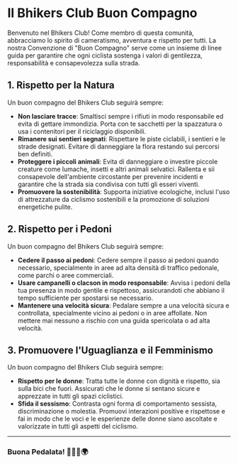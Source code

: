 # Il Bhikers Club Buon Compagno

Benvenuto nel Bhikers Club! Come membro di questa comunità, abbracciamo lo spirito di cameratismo, avventura e rispetto per tutti. La nostra Convenzione di "Buon Compagno" serve come un insieme di linee guida per garantire che ogni ciclista sostenga i valori di gentilezza, responsabilità e consapevolezza sulla strada.

## 1. Rispetto per la Natura
Un buon compagno del Bhikers Club seguirà sempre:

- **Non lasciare tracce**: Smaltisci sempre i rifiuti in modo responsabile ed evita di gettare immondizia. Porta con te sacchetti per la spazzatura o usa i contenitori per il riciclaggio disponibili.
- **Rimanere sui sentieri segnati**: Rispettare le piste ciclabili, i sentieri e le strade designati. Evitare di danneggiare la flora restando sui percorsi ben definiti.
- **Proteggere i piccoli animali**: Evita di danneggiare o investire piccole creature come lumache, insetti e altri animali selvatici. Rallenta e sii consapevole dell'ambiente circostante per prevenire incidenti e garantire che la strada sia condivisa con tutti gli esseri viventi.
- **Promuovere la sostenibilità**: Supporta iniziative ecologiche, inclusi l'uso di attrezzature da ciclismo sostenibili e la promozione di soluzioni energetiche pulite.

## 2. Rispetto per i Pedoni
Un buon compagno del Bhikers Club seguirà sempre:

- **Cedere il passo ai pedoni**: Cedere sempre il passo ai pedoni quando necessario, specialmente in aree ad alta densità di traffico pedonale, come parchi o aree commerciali.
- **Usare campanelli o clacson in modo responsabile**: Avvisa i pedoni della tua presenza in modo gentile e rispettoso, assicurandoti che abbiano il tempo sufficiente per spostarsi se necessario.
- **Mantenere una velocità sicura**: Pedalare sempre a una velocità sicura e controllata, specialmente vicino ai pedoni o in aree affollate. Non mettere mai nessuno a rischio con una guida spericolata o ad alta velocità.

## 3. Promuovere l'Uguaglianza e il Femminismo
Un buon compagno del Bhikers Club seguirà sempre:

- **Rispetto per le donne**: Tratta tutte le donne con dignità e rispetto, sia sulla bici che fuori. Assicurati che le donne si sentano sicure e apprezzate in tutti gli spazi ciclistici.
- **Sfida il sessismo**: Contrasta ogni forma di comportamento sessista, discriminazione o molestia. Promuovi interazioni positive e rispettose e fai in modo che le voci e le esperienze delle donne siano ascoltate e valorizzate in tutti gli aspetti del ciclismo.

---

### Buona Pedalata! 🌿🚴‍♂️🌍
